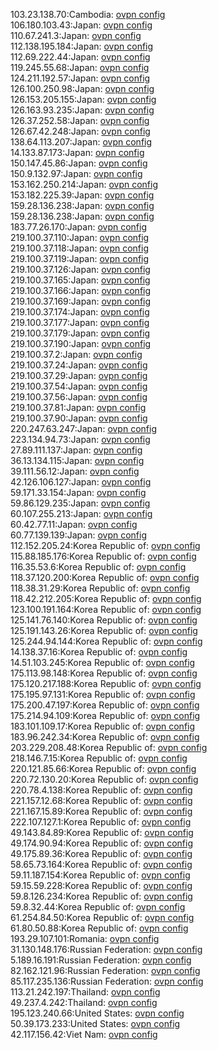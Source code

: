 103.23.138.70:Cambodia: [ovpn config](vpn/103_23_138_70.ovpn)  
106.180.103.43:Japan: [ovpn config](vpn/106_180_103_43.ovpn)  
110.67.241.3:Japan: [ovpn config](vpn/110_67_241_3.ovpn)  
112.138.195.184:Japan: [ovpn config](vpn/112_138_195_184.ovpn)  
112.69.222.44:Japan: [ovpn config](vpn/112_69_222_44.ovpn)  
119.245.55.68:Japan: [ovpn config](vpn/119_245_55_68.ovpn)  
124.211.192.57:Japan: [ovpn config](vpn/124_211_192_57.ovpn)  
126.100.250.98:Japan: [ovpn config](vpn/126_100_250_98.ovpn)  
126.153.205.155:Japan: [ovpn config](vpn/126_153_205_155.ovpn)  
126.163.93.235:Japan: [ovpn config](vpn/126_163_93_235.ovpn)  
126.37.252.58:Japan: [ovpn config](vpn/126_37_252_58.ovpn)  
126.67.42.248:Japan: [ovpn config](vpn/126_67_42_248.ovpn)  
138.64.113.207:Japan: [ovpn config](vpn/138_64_113_207.ovpn)  
14.133.87.173:Japan: [ovpn config](vpn/14_133_87_173.ovpn)  
150.147.45.86:Japan: [ovpn config](vpn/150_147_45_86.ovpn)  
150.9.132.97:Japan: [ovpn config](vpn/150_9_132_97.ovpn)  
153.162.250.214:Japan: [ovpn config](vpn/153_162_250_214.ovpn)  
153.182.225.39:Japan: [ovpn config](vpn/153_182_225_39.ovpn)  
159.28.136.238:Japan: [ovpn config](vpn/159_28_136_238.ovpn)  
159.28.136.238:Japan: [ovpn config](vpn/159_28_136_238.ovpn)  
183.77.26.170:Japan: [ovpn config](vpn/183_77_26_170.ovpn)  
219.100.37.110:Japan: [ovpn config](vpn/219_100_37_110.ovpn)  
219.100.37.118:Japan: [ovpn config](vpn/219_100_37_118.ovpn)  
219.100.37.119:Japan: [ovpn config](vpn/219_100_37_119.ovpn)  
219.100.37.126:Japan: [ovpn config](vpn/219_100_37_126.ovpn)  
219.100.37.165:Japan: [ovpn config](vpn/219_100_37_165.ovpn)  
219.100.37.166:Japan: [ovpn config](vpn/219_100_37_166.ovpn)  
219.100.37.169:Japan: [ovpn config](vpn/219_100_37_169.ovpn)  
219.100.37.174:Japan: [ovpn config](vpn/219_100_37_174.ovpn)  
219.100.37.177:Japan: [ovpn config](vpn/219_100_37_177.ovpn)  
219.100.37.179:Japan: [ovpn config](vpn/219_100_37_179.ovpn)  
219.100.37.190:Japan: [ovpn config](vpn/219_100_37_190.ovpn)  
219.100.37.2:Japan: [ovpn config](vpn/219_100_37_2.ovpn)  
219.100.37.24:Japan: [ovpn config](vpn/219_100_37_24.ovpn)  
219.100.37.29:Japan: [ovpn config](vpn/219_100_37_29.ovpn)  
219.100.37.54:Japan: [ovpn config](vpn/219_100_37_54.ovpn)  
219.100.37.56:Japan: [ovpn config](vpn/219_100_37_56.ovpn)  
219.100.37.81:Japan: [ovpn config](vpn/219_100_37_81.ovpn)  
219.100.37.90:Japan: [ovpn config](vpn/219_100_37_90.ovpn)  
220.247.63.247:Japan: [ovpn config](vpn/220_247_63_247.ovpn)  
223.134.94.73:Japan: [ovpn config](vpn/223_134_94_73.ovpn)  
27.89.111.137:Japan: [ovpn config](vpn/27_89_111_137.ovpn)  
36.13.134.115:Japan: [ovpn config](vpn/36_13_134_115.ovpn)  
39.111.56.12:Japan: [ovpn config](vpn/39_111_56_12.ovpn)  
42.126.106.127:Japan: [ovpn config](vpn/42_126_106_127.ovpn)  
59.171.33.154:Japan: [ovpn config](vpn/59_171_33_154.ovpn)  
59.86.129.235:Japan: [ovpn config](vpn/59_86_129_235.ovpn)  
60.107.255.213:Japan: [ovpn config](vpn/60_107_255_213.ovpn)  
60.42.77.11:Japan: [ovpn config](vpn/60_42_77_11.ovpn)  
60.77.139.139:Japan: [ovpn config](vpn/60_77_139_139.ovpn)  
112.152.205.24:Korea Republic of: [ovpn config](vpn/112_152_205_24.ovpn)  
115.88.185.176:Korea Republic of: [ovpn config](vpn/115_88_185_176.ovpn)  
116.35.53.6:Korea Republic of: [ovpn config](vpn/116_35_53_6.ovpn)  
118.37.120.200:Korea Republic of: [ovpn config](vpn/118_37_120_200.ovpn)  
118.38.31.29:Korea Republic of: [ovpn config](vpn/118_38_31_29.ovpn)  
118.42.212.205:Korea Republic of: [ovpn config](vpn/118_42_212_205.ovpn)  
123.100.191.164:Korea Republic of: [ovpn config](vpn/123_100_191_164.ovpn)  
125.141.76.140:Korea Republic of: [ovpn config](vpn/125_141_76_140.ovpn)  
125.191.143.26:Korea Republic of: [ovpn config](vpn/125_191_143_26.ovpn)  
125.244.94.144:Korea Republic of: [ovpn config](vpn/125_244_94_144.ovpn)  
14.138.37.16:Korea Republic of: [ovpn config](vpn/14_138_37_16.ovpn)  
14.51.103.245:Korea Republic of: [ovpn config](vpn/14_51_103_245.ovpn)  
175.113.98.148:Korea Republic of: [ovpn config](vpn/175_113_98_148.ovpn)  
175.120.217.188:Korea Republic of: [ovpn config](vpn/175_120_217_188.ovpn)  
175.195.97.131:Korea Republic of: [ovpn config](vpn/175_195_97_131.ovpn)  
175.200.47.197:Korea Republic of: [ovpn config](vpn/175_200_47_197.ovpn)  
175.214.94.109:Korea Republic of: [ovpn config](vpn/175_214_94_109.ovpn)  
183.101.109.17:Korea Republic of: [ovpn config](vpn/183_101_109_17.ovpn)  
183.96.242.34:Korea Republic of: [ovpn config](vpn/183_96_242_34.ovpn)  
203.229.208.48:Korea Republic of: [ovpn config](vpn/203_229_208_48.ovpn)  
218.146.7.15:Korea Republic of: [ovpn config](vpn/218_146_7_15.ovpn)  
220.121.85.66:Korea Republic of: [ovpn config](vpn/220_121_85_66.ovpn)  
220.72.130.20:Korea Republic of: [ovpn config](vpn/220_72_130_20.ovpn)  
220.78.4.138:Korea Republic of: [ovpn config](vpn/220_78_4_138.ovpn)  
221.157.12.68:Korea Republic of: [ovpn config](vpn/221_157_12_68.ovpn)  
221.167.15.89:Korea Republic of: [ovpn config](vpn/221_167_15_89.ovpn)  
222.107.127.1:Korea Republic of: [ovpn config](vpn/222_107_127_1.ovpn)  
49.143.84.89:Korea Republic of: [ovpn config](vpn/49_143_84_89.ovpn)  
49.174.90.94:Korea Republic of: [ovpn config](vpn/49_174_90_94.ovpn)  
49.175.89.36:Korea Republic of: [ovpn config](vpn/49_175_89_36.ovpn)  
58.65.73.164:Korea Republic of: [ovpn config](vpn/58_65_73_164.ovpn)  
59.11.187.154:Korea Republic of: [ovpn config](vpn/59_11_187_154.ovpn)  
59.15.59.228:Korea Republic of: [ovpn config](vpn/59_15_59_228.ovpn)  
59.8.126.234:Korea Republic of: [ovpn config](vpn/59_8_126_234.ovpn)  
59.8.32.44:Korea Republic of: [ovpn config](vpn/59_8_32_44.ovpn)  
61.254.84.50:Korea Republic of: [ovpn config](vpn/61_254_84_50.ovpn)  
61.80.50.88:Korea Republic of: [ovpn config](vpn/61_80_50_88.ovpn)  
193.29.107.101:Romania: [ovpn config](vpn/193_29_107_101.ovpn)  
31.130.148.176:Russian Federation: [ovpn config](vpn/31_130_148_176.ovpn)  
5.189.16.191:Russian Federation: [ovpn config](vpn/5_189_16_191.ovpn)  
82.162.121.96:Russian Federation: [ovpn config](vpn/82_162_121_96.ovpn)  
85.117.235.136:Russian Federation: [ovpn config](vpn/85_117_235_136.ovpn)  
113.21.242.197:Thailand: [ovpn config](vpn/113_21_242_197.ovpn)  
49.237.4.242:Thailand: [ovpn config](vpn/49_237_4_242.ovpn)  
195.123.240.66:United States: [ovpn config](vpn/195_123_240_66.ovpn)  
50.39.173.233:United States: [ovpn config](vpn/50_39_173_233.ovpn)  
42.117.156.42:Viet Nam: [ovpn config](vpn/42_117_156_42.ovpn)  
